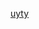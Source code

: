 
[uyty](https://htmlpreview.github.io/?https://github.com/Nandhana03/nandhana03.github.com/blob/main/Week_3_assignment/index.html)
